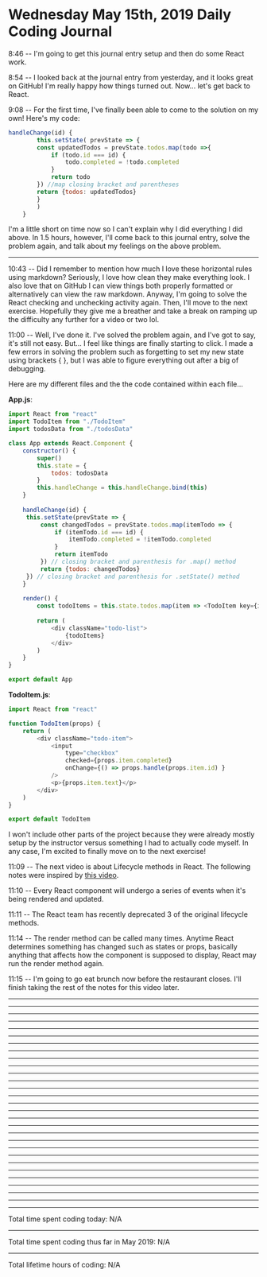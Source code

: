 # Wednesday May 15th, 2019 Daily Coding Journal

8:46 -- I'm going to get this journal entry setup and then do some React work.

8:54 -- I looked back at the journal entry from yesterday, and it looks great on GitHub! I'm really happy how things turned out. Now... let's get back to React.

9:08 -- For the first time, I've finally been able to come to the solution on my own! Here's my code:
```javascript
handleChange(id) {
        this.setState( prevState => {
        const updatedTodos = prevState.todos.map(todo =>{
            if (todo.id === id) {
                todo.completed = !todo.completed
            }
            return todo
        }) //map closing bracket and parentheses
        return {todos: updatedTodos}
        }
        )
    }
```
I'm a little short on time now so I can't explain why I did everything I did above. In 1.5 hours, however, I'll come back to this journal entry, solve the problem again, and talk about my feelings on the above problem.
___
10:43 -- Did I remember to mention how much I love these horizontal rules using markdown? Seriously, I love how clean they make everything look. I also love that on GitHub I can view things both properly formatted or alternatively can view the raw markdown. Anyway, I'm going to solve the React checking and unchecking activity again. Then, I'll move to the next exercise. Hopefully they give me a breather and take a break on ramping up the difficulty any further for a video or two lol.

11:00 -- Well, I've done it. I've solved the problem again, and I've got to say, it's still not easy. But... I feel like things are finally starting to click. I made a few errors in solving the problem such as forgetting to set my new state using brackets { }, but I was able to figure everything out after a big of debugging.

Here are my different files and the the code contained within each file...

**App.js**:
```javascript
import React from "react"
import TodoItem from "./TodoItem"
import todosData from "./todosData"

class App extends React.Component {
    constructor() {
        super()
        this.state = {
            todos: todosData
        }
        this.handleChange = this.handleChange.bind(this)
    }
    
    handleChange(id) {
     this.setState(prevState => {
         const changedTodos = prevState.todos.map(itemTodo => {
             if (itemTodo.id === id) {
                 itemTodo.completed = !itemTodo.completed
             }
             return itemTodo
         }) // closing bracket and parenthesis for .map() method
         return {todos: changedTodos}
     }) // closing bracket and parenthesis for .setState() method
    }
    
    render() {
        const todoItems = this.state.todos.map(item => <TodoItem key={item.id} item={item} handle={this.handleChange} />)
        
        return (
            <div className="todo-list">
                {todoItems}
            </div>
        )    
    }
}

export default App
```
**TodoItem.js**:
```javascript
import React from "react"

function TodoItem(props) {
    return (
        <div className="todo-item">
            <input 
                type="checkbox" 
                checked={props.item.completed} 
                onChange={() => props.handle(props.item.id) }
            />
            <p>{props.item.text}</p>
        </div>
    )
}

export default TodoItem
```
I won't include other parts of the project because they were already mostly setup by the instructor versus something I had to actually code myself. In any case, I'm excited to finally move on to the next exercise!

11:09 -- The next video is about Lifecycle methods in React. The following notes were inspired by [this video](https://scrimba.com/p/p7P5Hd/cewQ2Sq).

11:10 -- Every React component will undergo a series of events when it's being rendered and updated.

11:11 -- The React team has recently deprecated 3 of the original lifecycle methods.

11:14 -- The render method can be called many times. Anytime React determines something has changed such as states or props, basically anything that affects how the component is supposed to display, React may run the render method again.

11:15 -- I'm going to go eat brunch now before the restaurant closes. I'll finish taking the rest of the notes for this video later.
___




___
___
___
___
___
___
___
___
___
___
___
___
___
___
___
___
___
___
___
___
___
___
___
___
___
___
___
___

Total time spent coding today: N/A
___
Total time spent coding thus far in May 2019: N/A
___
Total lifetime hours of coding: N/A
